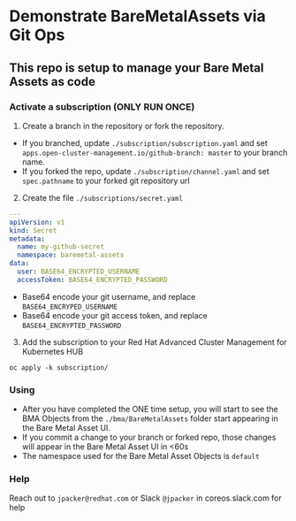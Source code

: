 # Demonstrate BareMetalAssets via Git Ops

## This repo is setup to manage your Bare Metal Assets as code
### Activate a subscription (ONLY RUN ONCE)
1. Create a branch in the repository or fork the repository.
  - If you branched, update `./subscription/subscription.yaml` and set `apps.open-cluster-management.io/github-branch: master` to your branch name.
  - If you forked the repo, update `./subscription/channel.yaml` and set `spec.pathname` to your forked git repository url
2. Create the file `./subscriptions/secret.yaml`
```yaml
---
apiVersion: v1
kind: Secret
metadata:
  name: my-github-secret
  namespace: baremetal-assets
data:
  user: BASE64_ENCRYPTED_USERNAME
  accessToken: BASE64_ENCRYPTED_PASSWORD
```
  - Base64 encode your git username, and replace `BASE64_ENCRYPED_USERNAME`
  - Base64 encode your git access token, and replace `BASE64_ENCRYPTED_PASSWORD`
3. Add the subscription to your Red Hat Advanced Cluster Management for Kubernetes HUB
```
oc apply -k subscription/
```
### Using
- After you have completed the ONE time setup, you will start to see the BMA Objects from the `./bma/BareMetalAssets` folder start appearing in the Bare Metal Asset UI.
- If you commit a change to your branch or forked repo, those changes will appear in the Bare Metal Asset UI in <60s
- The namespace used for the Bare Metal Asset Objects is `default`

### Help
Reach out to `jpacker@redhat.com` or Slack `@jpacker` in coreos.slack.com for help
